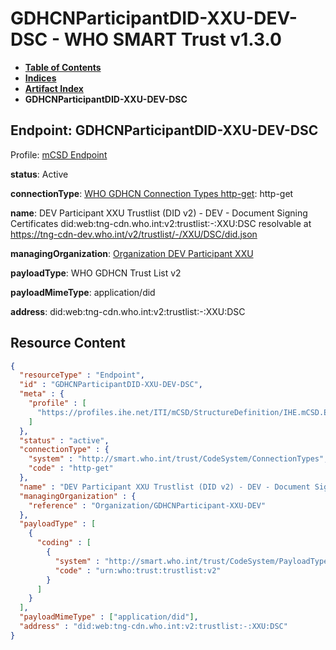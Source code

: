 # GDHCNParticipantDID-XXU-DEV-DSC - WHO SMART Trust v1.3.0

* [**Table of Contents**](toc.md)
* [**Indices**](indices.md)
* [**Artifact Index**](artifacts.md)
* **GDHCNParticipantDID-XXU-DEV-DSC**

## Endpoint: GDHCNParticipantDID-XXU-DEV-DSC

Profile: [mCSD Endpoint](https://profiles.ihe.net/ITI/mCSD/4.0.0/StructureDefinition-IHE.mCSD.Endpoint.html)

**status**: Active

**connectionType**: [WHO GDHCN Connection Types http-get](CodeSystem-ConnectionTypes.md#ConnectionTypes-http-get): http-get

**name**: DEV Participant XXU Trustlist (DID v2) - DEV - Document Signing Certificates did:web:tng-cdn.who.int:v2:trustlist:-:XXU:DSC resolvable at https://tng-cdn-dev.who.int/v2/trustlist/-/XXU/DSC/did.json

**managingOrganization**: [Organization DEV Participant XXU](Organization-GDHCNParticipant-XXU-DEV.md)

**payloadType**: WHO GDHCN Trust List v2

**payloadMimeType**: application/did

**address**: did:web:tng-cdn.who.int:v2:trustlist:-:XXU:DSC



## Resource Content

```json
{
  "resourceType" : "Endpoint",
  "id" : "GDHCNParticipantDID-XXU-DEV-DSC",
  "meta" : {
    "profile" : [
      "https://profiles.ihe.net/ITI/mCSD/StructureDefinition/IHE.mCSD.Endpoint"
    ]
  },
  "status" : "active",
  "connectionType" : {
    "system" : "http://smart.who.int/trust/CodeSystem/ConnectionTypes",
    "code" : "http-get"
  },
  "name" : "DEV Participant XXU Trustlist (DID v2) - DEV - Document Signing Certificates\ndid:web:tng-cdn.who.int:v2:trustlist:-:XXU:DSC\nresolvable at https://tng-cdn-dev.who.int/v2/trustlist/-/XXU/DSC/did.json",
  "managingOrganization" : {
    "reference" : "Organization/GDHCNParticipant-XXU-DEV"
  },
  "payloadType" : [
    {
      "coding" : [
        {
          "system" : "http://smart.who.int/trust/CodeSystem/PayloadTypes",
          "code" : "urn:who:trust:trustlist:v2"
        }
      ]
    }
  ],
  "payloadMimeType" : ["application/did"],
  "address" : "did:web:tng-cdn.who.int:v2:trustlist:-:XXU:DSC"
}

```
